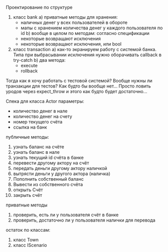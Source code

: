 Проектирование по структуре
1) класс bank
    a) приватные методы для хранения:
      - наличных денег у всех пользователей в обороте
      - мапы с хранением количества денег у каждого пользователя по id
    b) вообще в целом по методам: согласно спецификации
      - некоторые возвращают исключения
      - некоторые возвращают исключения, или bool
2) класс transaction
    a) как-то экранируем работу с системой банка. Типа при выбрасывании исключения нужно оборачивать callback в try-catch
    b) два метода:
    - execute
    - rollback

Тогда как я хочу работать с тестовой системой?
Вообще нужны ли транзакции для тестов?
Как будто бы вообще нет...
Просто ловить уродов через expect_throw и этого как будто будет достаточно...
   
Спека для класса Actor
параметры:
- количество денег в нале
- количество денег на счету
- номер текущего счёта
- ссылка на банк

публичные методы:
1) узнать баланс на счёте
2) узнать баланс в нале
3) узнать текущий id счёта в банке
4) перевести другому актору на счёт
5) передать деньги другому актору наличкой
6) вытрясти деньги у другого актора (наличка)
7) Пополнить собственный баланс
8) Вывести из собственного счёта
9) открыть Счёт
10) закрыть счёт

приватные методы
1) проверить, есть ли у пользователя счёт в банке
2) проверить, достаточно ли у пользователя налички для перевода 

остаток по классам:
1) класс Town
2) класс IScenario